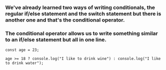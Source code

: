 ### We've already learned two ways of writing conditionals, the regular if/else statement and the switch statement but there is another one and that's the conditional operator.
### The conditional operator allows us to write something similar to an if/else statement but all in one line.

```
const age = 23; 

age >= 18 ? console.log("I like to drink wine") : console.log("I like to drink water");
```